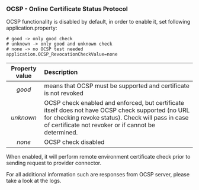 ### OCSP - Online Certificate Status Protocol<a href="#ocsp" id="ocsp"></a>

OCSP functionality is disabled by default, in order to enable it, set following application.property:

```
# good -> only good check
# unknown -> only good and unknown check
# none -> no OCSP test needed
application.OCSP_RevocationCheckValue=none

```
| **Property value** |	**Description** |	
|:---:|:------------|
| *good* | means that OCSP must be supported and certificate is not revoked |
| *unknown* | OCSP check enabled and enforced, but certificate itself does not have OCSP check supported (no URL for checking revoke status). Check will pass in case of certificate not revoker or if cannot be determined. |
| *none* | OCSP check disabled |

When enabled, it will perform remote environment certificate check prior to sending request to provider connector.

For all additional information such are responses from OCSP server, please take a look at the logs.